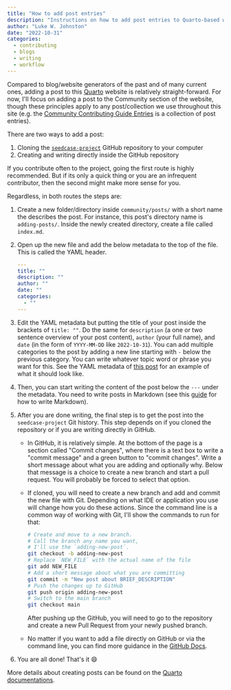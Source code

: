 ```yaml
---
title: "How to add post entries"
description: "Instructions on how to add post entries to Quarto-based websites."
author: "Luke W. Johnston"
date: "2022-10-31"
categories:
  - contributing
  - blogs
  - writing
  - workflow
---
```


Compared to blog/website generators of the past and of many current
ones, adding a post to this [Quarto](https://quarto.org/) website is
relatively straight-forward. For now, I'll focus on adding a post to the
Community section of the website, though these principles apply to any
post/collection we use throughout this site (e.g. the [Community
Contributing Guide Entries](/index.qmd#guides) is
a collection of post entries).

There are two ways to add a post:

1.  Cloning the
    [`seedcase-project`](https://github.com/seedcase-project/seedcase-project)
    GitHub repository to your computer
2.  Creating and writing directly inside the GitHub repository

If you contribute often to the project, going the first route is highly
recommended. But if its only a quick thing or you are an infrequent
contributor, then the second might make more sense for you.

Regardless, in both routes the steps are:

1.  Create a new folder/directory inside `community/posts/` with a short
    name the describes the post. For instance, this post's directory
    name is `adding-posts/`. Inside the newly created directory, create
    a file called `index.md`.

2.  Open up the new file and add the below metadata to the top of the
    file. This is called the YAML header.

    ``` yaml
    ---
    title: ""
    description: ""
    author: ""
    date: ""
    categories:
      - ""
    ---
    ```

3.  Edit the YAML metadata but putting the title of your post inside the
    brackets of `title: ""`. Do the same for `description` (a one or two
    sentence overview of your post content), `author` (your full name),
    and `date` (in the form of `YYYY-MM-DD` like `2022-10-31`). You can
    add multiple categories to the post by adding a new line starting
    with `-` below the previous category. You can write whatever topic
    word or phrase you want for this. See the YAML metadata of [this
    post](https://github.com/seedcase-project/community/blob/main/guides/adding-posts/index.md)
    for an example of what it should look like.

4.  Then, you can start writing the content of the post below the `---`
    under the metadata. You need to write posts in Markdown (see this
    [guide](https://quarto.org/docs/authoring/markdown-basics.html) for
    how to write Markdown).

5.  After you are done writing, the final step is to get the post into
    the `seedcase-project` Git history. This step depends on if you
    cloned the repository or if you are writing directly in GitHub.

    -   In GitHub, it is relatively simple. At the bottom of the page is
        a section called "Commit changes", where there is a text box to
        write a "commit message" and a green button to "commit changes".
        Write a short message about what you are adding and optionally
        why. Below that message is a choice to create a new branch and
        start a pull request. You will probably be forced to select that
        option.

    -   If cloned, you will need to create a new branch and add and
        commit the new file with Git. Depending on what IDE or
        application you use will change how you do these actions. Since
        the command line is a common way of working with Git, I'll show
        the commands to run for that:

        ``` bash
        # Create and move to a new branch. 
        # Call the branch any name you want, 
        # I'll use the `adding-new-post`.
        git checkout -b adding-new-post
        # Replace `NEW_FILE` with the actual name of the file
        git add NEW_FILE 
        # Add a short message about what you are committing
        git commit -m "New post about BRIEF_DESCRIPTION"
        # Push the changes up to GitHub
        git push origin adding-new-post
        # Switch to the main branch
        git checkout main
        ```
        
        After pushing up the GitHub, you will need to go to the
        repository and create a new Pull Request from your newly pushed
        branch.
    
    -   No matter if you want to add a file directly on GitHub or via the command line, you can find more guidance in the [GitHub Docs](https://docs.github.com/en/repositories/working-with-files/managing-files/adding-a-file-to-a-repository).
        

6.  You are all done! That's it :smile:

More details about creating posts can be found on the [Quarto
documentations](https://quarto.org/docs/websites/website-blog.html#posts-directory).
